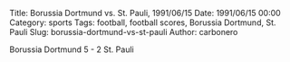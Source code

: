 Title: Borussia Dortmund vs. St. Pauli, 1991/06/15
Date: 1991/06/15 00:00
Category: sports
Tags: football, football scores, Borussia Dortmund, St. Pauli
Slug: borussia-dortmund-vs-st-pauli
Author: carbonero


Borussia Dortmund 5 - 2 St. Pauli
